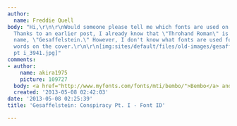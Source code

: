 ```yaml
---
author:
  name: Freddie Quell
body: "Hi,\r\n\r\nWould someone please tell me which fonts are used on this cover?
  Thanks to an earlier post, I already know that \"Throhand Roman\" is used for the
  name, \"Gesaffelstein.\" However, I don't know what fonts are used for the other
  words on the cover.\r\n\r\n[img:sites/default/files/old-images/gesaffelstein - conspiracy
  pt i_3941.jpg]"
comments:
- author:
    name: akira1975
    picture: 109727
  body: <a href="http://www.myfonts.com/fonts/mti/bembo/">Bembo</a> and <a href="http://www.myfonts.com/fonts/linotype/palatino/">Palatino</a>
  created: '2013-05-08 02:42:03'
date: '2013-05-08 02:25:39'
title: 'Gesaffelstein: Conspiracy Pt. I - Font ID'

---
```

